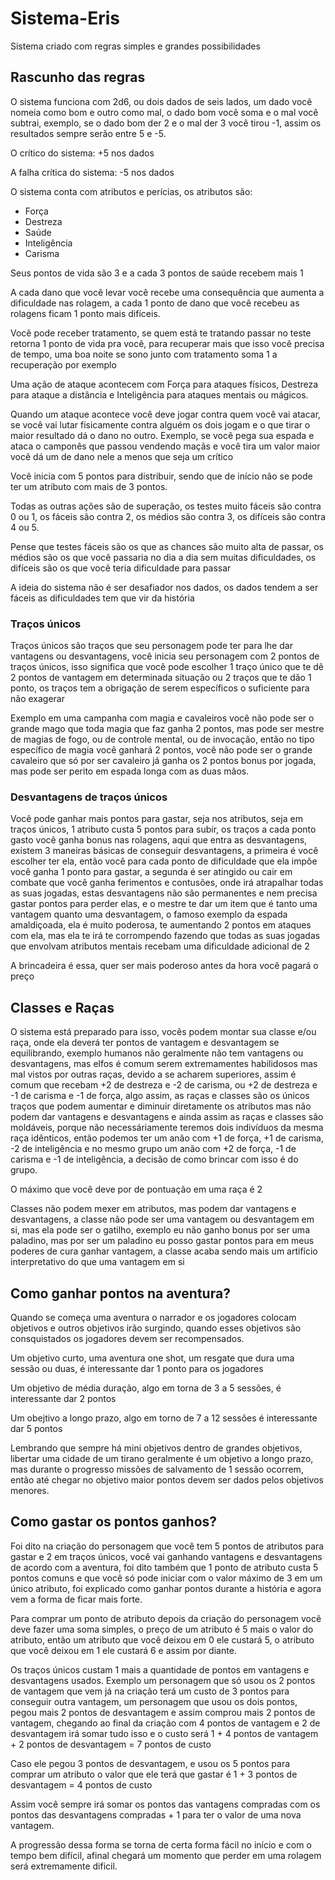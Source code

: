 # Sistema-Eris
Sistema criado com regras simples e grandes possibilidades

## Rascunho das regras

O sistema funciona com 2d6, ou dois dados de seis lados, um dado você nomeia como bom e outro como mal, o dado bom você soma e o mal você subtrai, exemplo, se o dado bom der 2 e o mal der 3 você tirou -1, assim os resultados sempre serão entre 5 e -5.

O crítico do sistema: +5 nos dados

A falha crítica do sistema: -5 nos dados

O sistema conta com atributos e perícias, os atributos são:

- Força
- Destreza
- Saúde
- Inteligência
- Carisma

Seus pontos de vida são 3 e a cada 3 pontos de saúde recebem mais 1

A cada dano que você levar você recebe uma consequência que aumenta a dificuldade nas rolagem, a cada 1 ponto de dano que você recebeu as rolagens ficam 1 ponto mais difíceis.

Você pode receber tratamento, se quem está te tratando passar no teste retorna 1 ponto de vida pra você, para recuperar mais que isso você precisa de tempo, uma boa noite se sono junto com tratamento soma 1 a recuperação por exemplo 

Uma ação de ataque acontecem com Força para ataques físicos, Destreza para ataque a distância e Inteligência para ataques mentais ou mágicos.

Quando um ataque acontece você deve jogar contra quem você vai atacar, se você vai lutar fisicamente contra alguém os dois jogam e o que tirar o maior resultado dá o dano no outro. Exemplo, se você pega sua espada e ataca o camponês que passou vendendo maçãs e você tira um valor maior você dá um de dano nele a menos que seja um crítico

Você inicia com 5 pontos para distribuir, sendo que de início não se pode ter um atributo com mais de 3 pontos.

Todas as outras ações são de superação, os testes muito fáceis são contra 0 ou 1, os fáceis são contra 2, os médios são contra 3, os difíceis são contra 4 ou 5.

Pense que testes fáceis são os que as chances são muito alta de passar, os médios são os que você passaria no dia a dia sem muitas dificuldades, os difíceis são os que você teria dificuldade para passar

A ideia do sistema não é ser desafiador nos dados, os dados tendem a ser fáceis as dificuldades tem que vir da história

### Traços únicos

Traços únicos são traços que seu personagem pode ter para lhe dar vantagens ou desvantagens, você inicia seu personagem com 2 pontos de traços únicos, isso significa que você pode escolher 1 traço único que te dê 2 pontos de vantagem em determinada situação ou 2 traços que te dão 1 ponto, os traços tem a obrigação de serem específicos o suficiente para não exagerar

Exemplo em uma campanha com magia e cavaleiros você não pode ser o grande mago que toda magia que faz ganha 2 pontos, mas pode ser mestre de magias de fogo, ou de controle mental, ou de invocação, então no tipo específico de magia você ganhará 2 pontos, você não pode ser o grande cavaleiro que só por ser cavaleiro já ganha os 2 pontos bonus por jogada, mas pode ser perito em espada longa com as duas mãos.

### Desvantagens de traços únicos

Você pode ganhar mais pontos para gastar, seja nos atributos, seja em traços únicos, 1 atributo custa 5 pontos para subir, os traços a cada ponto gasto você ganha bonus nas rolagens, aqui que entra as desvantagens, existem 3 maneiras básicas de conseguir desvantagens, a primeira é você escolher ter ela, então você para cada ponto de dificuldade que ela impõe você ganha 1 ponto para gastar, a segunda é ser atingido ou cair em combate que você ganha ferimentos e contusões, onde irá atrapalhar todas as suas jogadas, estas desvantagens não são permanentes e nem precisa gastar pontos para perder elas, e o mestre te dar um item que é tanto uma vantagem quanto uma desvantagem, o famoso exemplo da espada amaldiçoada, ela é muito poderosa, te aumentando 2 pontos em ataques com ela, mas ela te irá te corrompendo fazendo que todas as suas jogadas que envolvam atributos mentais recebam uma dificuldade adicional de 2

A brincadeira é essa, quer ser mais poderoso antes da hora você pagará o preço

## Classes e Raças

O sistema está preparado para isso, vocês podem montar sua classe e/ou raça, onde ela deverá ter pontos de vantagem e desvantagem se equilibrando, exemplo humanos não geralmente não tem vantagens ou desvantagens, mas elfos é comum serem extremamentes habilidosos mas mal vistos por outras raças, devido a se acharem superiores, assim é comum que recebam +2 de destreza e -2 de carisma, ou +2 de destreza e -1 de carisma e -1 de força, algo assim, as raças e classes são os únicos traços que podem aumentar e diminuir diretamente os atributos mas não podem dar vantagens e desvantagens e ainda assim as raças e classes são moldáveis, porque não necessáriamente teremos dois indivíduos da mesma raça idênticos, então podemos ter um anão com +1 de força, +1 de carisma, -2 de inteligência e no mesmo grupo um anão com +2 de força, -1 de carisma e -1 de inteligência, a decisão de como brincar com isso é do grupo.

O máximo que você deve por de pontuação em uma raça é 2

Classes não podem mexer em atributos, mas podem dar vantagens e desvantagens, a classe não pode ser uma vantagem ou desvantagem em si, mas ela pode ser o gatilho, exemplo eu não ganho bonus por ser uma paladino, mas por ser um paladino eu posso gastar pontos para em meus poderes de cura ganhar vantagem, a classe acaba sendo mais um artifício interpretativo do que uma vantagem em si

## Como ganhar pontos na aventura?

Quando se começa uma aventura o narrador e os jogadores colocam objetivos e outros objetivos irão surgindo, quando esses objetivos são consquistados os jogadores devem ser recompensados.

Um objetivo curto, uma aventura one shot, um resgate que dura uma sessão ou duas, é interessante dar 1 ponto para os jogadores

Um objetivo de média duração, algo em torna de 3 a 5 sessões, é interessante dar 2 pontos

Um obejtivo a longo prazo, algo em torno de 7 a 12 sessões é interessante dar 5 pontos

Lembrando que sempre há mini objetivos dentro de grandes objetivos, libertar uma cidade de um tirano geralmente é um objetivo a longo prazo, mas durante o progresso missões de salvamento de 1 sessão ocorrem, então até chegar no objetivo maior pontos devem ser dados pelos objetivos menores.

## Como gastar os pontos ganhos?

Foi dito na criação do personagem que você tem 5 pontos de atributos para gastar e 2 em traços únicos, você vai ganhando vantagens e desvantagens de acordo com a aventura, foi dito também que 1 ponto de atributo custa 5 pontos comuns e que você só pode iniciar com o valor máximo de 3 em um único atributo, foi explicado como ganhar pontos durante a história e agora vem a forma de ficar mais forte.

Para comprar um ponto de atributo depois da criação do personagem você deve fazer uma soma simples, o preço de um atributo é 5 mais o valor do atributo, então um atributo que você deixou em 0 ele custará 5, o atributo que você deixou em 1 ele custará 6 e assim por diante.

Os traços únicos custam 1 mais a quantidade de pontos em vantagens e desvantagens usados. Exemplo um personagem que só usou os 2 pontos de vantagem que vem já na criação terá um custo de 3 pontos para conseguir outra vantagem, um personagem que usou os dois pontos, pegou mais 2 pontos de desvantagem e assim comprou mais 2 pontos de vantagem, chegando ao final da criação com 4 pontos de vantagem e 2 de desvantagem irá somar tudo isso e o custo será 1 + 4 pontos de vantagem + 2 pontos de desvantagem = 7 pontos de custo

Caso ele pegou 3 pontos de desvantagem, e usou os 5 pontos para comprar um atributo o valor que ele terá que gastar é 1 + 3 pontos de desvantagem = 4 pontos de custo

Assim você sempre irá somar os pontos das vantagens compradas com os pontos das desvantagens compradas + 1 para ter o valor de uma nova vantagem.

A progressão dessa forma se torna de certa forma fácil no início e com o tempo bem difícil, afinal chegará um momento que perder em uma rolagem será extremamente dificil.
